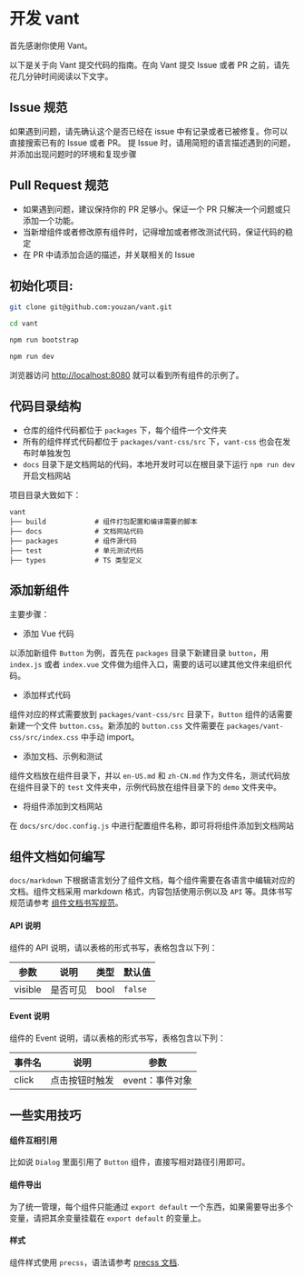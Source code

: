 # 开发 vant

首先感谢你使用 Vant。

以下是关于向 Vant 提交代码的指南。在向 Vant 提交 Issue 或者 PR 之前，请先花几分钟时间阅读以下文字。

## Issue 规范

如果遇到问题，请先确认这个是否已经在 issue 中有记录或者已被修复。你可以直接搜索已有的 Issue 或者 PR。
提 Issue 时，请用简短的语言描述遇到的问题，并添加出现问题时的环境和复现步骤

## Pull Request 规范

- 如果遇到问题，建议保持你的 PR 足够小。保证一个 PR 只解决一个问题或只添加一个功能。
- 当新增组件或者修改原有组件时，记得增加或者修改测试代码，保证代码的稳定
- 在 PR 中请添加合适的描述，并关联相关的 Issue

## 初始化项目:

```bash
git clone git@github.com:youzan/vant.git

cd vant

npm run bootstrap

npm run dev
```

浏览器访问 [http://localhost:8080](http://localhost:8080) 就可以看到所有组件的示例了。

## 代码目录结构

- 仓库的组件代码都位于 `packages` 下，每个组件一个文件夹
- 所有的组件样式代码都位于 `packages/vant-css/src` 下，`vant-css` 也会在发布时单独发包
- `docs` 目录下是文档网站的代码，本地开发时可以在根目录下运行 `npm run dev` 开启文档网站

项目目录大致如下：

```
vant
├── build            # 组件打包配置和编译需要的脚本
├── docs             # 文档网站代码
├── packages         # 组件源代码
├── test             # 单元测试代码
├── types            # TS 类型定义
```

## 添加新组件

主要步骤：

- 添加 Vue 代码

以添加新组件 `Button` 为例，首先在 `packages` 目录下新建目录 `button`，用 `index.js` 或者 `index.vue` 文件做为组件入口，需要的话可以建其他文件来组织代码。

- 添加样式代码

组件对应的样式需要放到 `packages/vant-css/src` 目录下，`Button` 组件的话需要新建一个文件 `button.css`。新添加的 `button.css` 文件需要在 `packages/vant-css/src/index.css` 中手动 import。

- 添加文档、示例和测试

组件文档放在组件目录下，并以 `en-US.md` 和 `zh-CN.md` 作为文件名，测试代码放在组件目录下的 `test` 文件夹中，示例代码放在组件目录下的 `demo` 文件夹中。

- 将组件添加到文档网站

在 `docs/src/doc.config.js` 中进行配置组件名称，即可将将组件添加到文档网站


## 组件文档如何编写

`docs/markdown` 下根据语言划分了组件文档，每个组件需要在各语言中编辑对应的文档。组件文档采用 markdown 格式，内容包括使用示例以及 `API` 等。具体书写规范请参考 [组件文档书写规范](./MARKDOWN.md)。

#### API 说明

组件的 API 说明，请以表格的形式书写，表格包含以下列：

| 参数 | 说明 | 类型 | 默认值 |
| ------------ | ------------- | -------- | ---------- |
| visible | 是否可见 | bool | `false` |

#### Event 说明

组件的 Event 说明，请以表格的形式书写，表格包含以下列：

| 事件名 | 说明 | 参数 |
|-----------|-----------|-----------|
| click | 点击按钮时触发 | event：事件对象 |

## 一些实用技巧

#### 组件互相引用

比如说 `Dialog` 里面引用了 `Button` 组件，直接写相对路径引用即可。

#### 组件导出

为了统一管理，每个组件只能通过 `export default` 一个东西，如果需要导出多个变量，请把其余变量挂载在 `export default` 的变量上。

#### 样式

组件样式使用 `precss`，语法请参考 [precss 文档](https://github.com/jonathantneal/precss).
